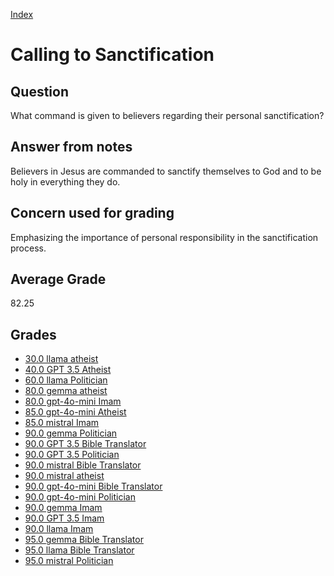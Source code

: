 
[Index](../index.md)
# Calling to Sanctification
## Question
What command is given to believers regarding their personal sanctification?

## Answer from notes
Believers in Jesus are commanded to sanctify themselves to God and to be holy in everything they do.

## Concern used for grading
Emphasizing the importance of personal responsibility in the sanctification process.

## Average Grade
82.25

## Grades
 * [30.0 llama atheist](../answers/llama_atheist/Calling_to_Sanctification.md)
 * [40.0 GPT 3.5 Atheist](../answers/GPT_3.5_Atheist/Calling_to_Sanctification.md)
 * [60.0 llama Politician](../answers/llama_Politician/Calling_to_Sanctification.md)
 * [80.0 gemma atheist](../answers/gemma_atheist/Calling_to_Sanctification.md)
 * [80.0 gpt-4o-mini Imam](../answers/gpt-4o-mini_Imam/Calling_to_Sanctification.md)
 * [85.0 gpt-4o-mini Atheist](../answers/gpt-4o-mini_Atheist/Calling_to_Sanctification.md)
 * [85.0 mistral Imam](../answers/mistral_Imam/Calling_to_Sanctification.md)
 * [90.0 gemma Politician](../answers/gemma_Politician/Calling_to_Sanctification.md)
 * [90.0 GPT 3.5 Bible Translator](../answers/GPT_3.5_Bible_Translator/Calling_to_Sanctification.md)
 * [90.0 GPT 3.5 Politician](../answers/GPT_3.5_Politician/Calling_to_Sanctification.md)
 * [90.0 mistral Bible Translator](../answers/mistral_Bible_Translator/Calling_to_Sanctification.md)
 * [90.0 mistral atheist](../answers/mistral_atheist/Calling_to_Sanctification.md)
 * [90.0 gpt-4o-mini Bible Translator](../answers/gpt-4o-mini_Bible_Translator/Calling_to_Sanctification.md)
 * [90.0 gpt-4o-mini Politician](../answers/gpt-4o-mini_Politician/Calling_to_Sanctification.md)
 * [90.0 gemma Imam](../answers/gemma_Imam/Calling_to_Sanctification.md)
 * [90.0 GPT 3.5 Imam](../answers/GPT_3.5_Imam/Calling_to_Sanctification.md)
 * [90.0 llama Imam](../answers/llama_Imam/Calling_to_Sanctification.md)
 * [95.0 gemma Bible Translator](../answers/gemma_Bible_Translator/Calling_to_Sanctification.md)
 * [95.0 llama Bible Translator](../answers/llama_Bible_Translator/Calling_to_Sanctification.md)
 * [95.0 mistral Politician](../answers/mistral_Politician/Calling_to_Sanctification.md)
